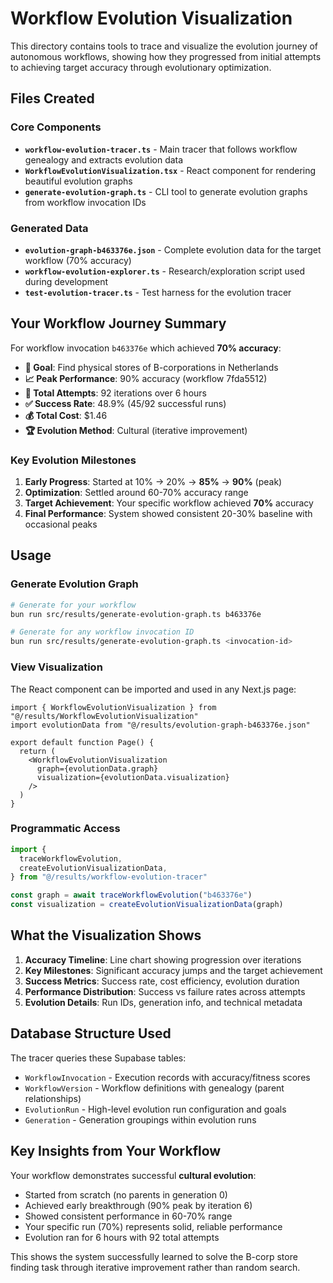 # Workflow Evolution Visualization

This directory contains tools to trace and visualize the evolution journey of autonomous workflows, showing how they progressed from initial attempts to achieving target accuracy through evolutionary optimization.

## Files Created

### Core Components

- **`workflow-evolution-tracer.ts`** - Main tracer that follows workflow genealogy and extracts evolution data
- **`WorkflowEvolutionVisualization.tsx`** - React component for rendering beautiful evolution graphs
- **`generate-evolution-graph.ts`** - CLI tool to generate evolution graphs from workflow invocation IDs

### Generated Data

- **`evolution-graph-b463376e.json`** - Complete evolution data for the target workflow (70% accuracy)
- **`workflow-evolution-explorer.ts`** - Research/exploration script used during development
- **`test-evolution-tracer.ts`** - Test harness for the evolution tracer

## Your Workflow Journey Summary

For workflow invocation `b463376e` which achieved **70% accuracy**:

- **🎯 Goal**: Find physical stores of B-corporations in Netherlands
- **📈 Peak Performance**: 90% accuracy (workflow 7fda5512)
- **🔄 Total Attempts**: 92 iterations over 6 hours
- **✅ Success Rate**: 48.9% (45/92 successful runs)
- **💰 Total Cost**: $1.46
- **🏆 Evolution Method**: Cultural (iterative improvement)

### Key Evolution Milestones

1. **Early Progress**: Started at 10% → 20% → **85%** → **90%** (peak)
2. **Optimization**: Settled around 60-70% accuracy range
3. **Target Achievement**: Your specific workflow achieved **70%** accuracy
4. **Final Performance**: System showed consistent 20-30% baseline with occasional peaks

## Usage

### Generate Evolution Graph

```bash
# Generate for your workflow
bun run src/results/generate-evolution-graph.ts b463376e

# Generate for any workflow invocation ID
bun run src/results/generate-evolution-graph.ts <invocation-id>
```

### View Visualization

The React component can be imported and used in any Next.js page:

```tsx
import { WorkflowEvolutionVisualization } from "@/results/WorkflowEvolutionVisualization"
import evolutionData from "@/results/evolution-graph-b463376e.json"

export default function Page() {
  return (
    <WorkflowEvolutionVisualization
      graph={evolutionData.graph}
      visualization={evolutionData.visualization}
    />
  )
}
```

### Programmatic Access

```typescript
import {
  traceWorkflowEvolution,
  createEvolutionVisualizationData,
} from "@/results/workflow-evolution-tracer"

const graph = await traceWorkflowEvolution("b463376e")
const visualization = createEvolutionVisualizationData(graph)
```

## What the Visualization Shows

1. **Accuracy Timeline**: Line chart showing progression over iterations
2. **Key Milestones**: Significant accuracy jumps and the target achievement
3. **Success Metrics**: Success rate, cost efficiency, evolution duration
4. **Performance Distribution**: Success vs failure rates across attempts
5. **Evolution Details**: Run IDs, generation info, and technical metadata

## Database Structure Used

The tracer queries these Supabase tables:

- `WorkflowInvocation` - Execution records with accuracy/fitness scores
- `WorkflowVersion` - Workflow definitions with genealogy (parent relationships)
- `EvolutionRun` - High-level evolution run configuration and goals
- `Generation` - Generation groupings within evolution runs

## Key Insights from Your Workflow

Your workflow demonstrates successful **cultural evolution**:

- Started from scratch (no parents in generation 0)
- Achieved early breakthrough (90% peak by iteration 6)
- Showed consistent performance in 60-70% range
- Your specific run (70%) represents solid, reliable performance
- Evolution ran for 6 hours with 92 total attempts

This shows the system successfully learned to solve the B-corp store finding task through iterative improvement rather than random search.
